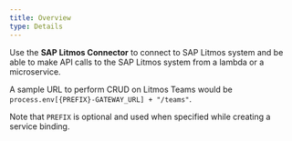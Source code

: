 ```yaml
---
title: Overview
type: Details
---
```

Use the **SAP Litmos Connector** to connect to SAP Litmos system and be able to make API calls to the SAP Litmos system from a lambda or a microservice.

A sample URL to perform CRUD on Litmos Teams would be `process.env[{PREFIX}-GATEWAY_URL] + "/teams"`.

Note that `PREFIX` is optional and used when specified while creating a service binding.
